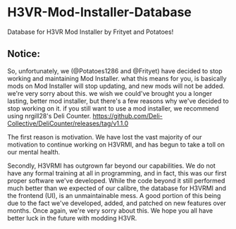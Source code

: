 # H3VR-Mod-Installer-Database
Database for H3VR Mod Installer by Frityet and Potatoes!

## Notice:
So, unfortunately, we (@Potatoes1286 and @Frityet) have decided to stop working and maintaining Mod Installer.
what this means for you, is basically mods on Mod Installer will stop updating, and new mods will not be added.
we're very sorry about this. we wish we could've brought you a longer lasting, better mod installer, but there's a few reasons why we've decided to stop working on it. if you still want to use a  mod installer, we recommend using nrgill28's Deli Counter. https://github.com/Deli-Collective/DeliCounter/releases/tag/v1.1.0

The first reason is motivation. We have lost the vast majority of our motivation to continue working on H3VRMI, and has begun to take a toll on our mental health.

Secondly, H3VRMI has outgrown far beyond our capabilities. We do not have any formal training at all in programming, and in fact, this was our first proper software we've developed. While the code beyond it still performed much better than we expected of our calibre, the database for H3VRMI and the frontend (UI), is an unmaintainable mess. A good portion of this being due to the fact we've developed, added, and patched on new features over months.
Once again, we're very sorry about this. We hope you all have better luck in the future with modding H3VR.
